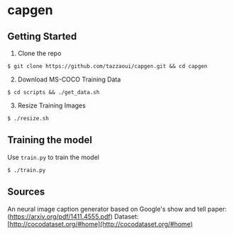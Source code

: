# capgen


## Getting Started

  1. Clone the repo

    $ git clone https://github.com/tazzaoui/capgen.git && cd capgen

  2. Download MS-COCO Training Data

    $ cd scripts && ./get_data.sh

  3. Resize Training Images

    $ ./resize.sh

## Training the model 

Use `train.py` to train the model

`$ ./train.py`




## Sources
An neural image caption generator based on Google's show and tell paper: (https://arxiv.org/pdf/1411.4555.pdf)
Dataset: [http://cocodataset.org/#home](http://cocodataset.org/#home)
